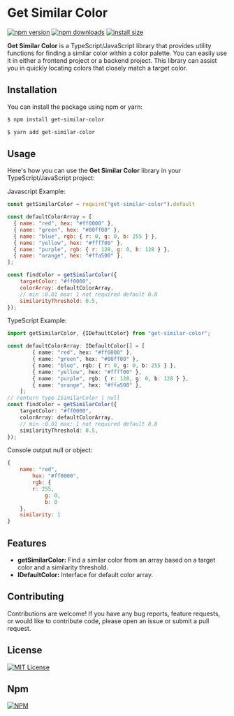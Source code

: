 Get Similar Color
=================


[![npm version](https://img.shields.io/npm/v/get-similar-color.svg?style=flat-square)](https://www.npmjs.com/package/get-similar-color)
[![npm downloads](https://img.shields.io/npm/dm/get-similar-color.svg?style=flat-square)](https://npm-stat.com/charts.html?package=get-similar-color)
[![install size](https://img.shields.io/badge/dynamic/json?url=https://packagephobia.com/v2/api.json?p=get-similar-color&query=$.install.pretty&label=install%20size&style=flat-square)](https://packagephobia.now.sh/result?p=get-similar-color)

**Get Similar Color** is a TypeScript/JavaScript library that provides utility functions for finding a similar color within a color palette. You can easily use it in either a frontend project or a backend project. This library can assist you in quickly locating colors that closely match a target color.



Installation
------------

You can install the package using npm or yarn:


```bash
$ npm install get-similar-color
```

```bash
$ yarn add get-similar-color
```


Usage
-----

Here's how you can use the **Get Similar Color** library in your TypeScript/JavaScript project:

Javascript Example:
```js
const getSimilarColor = require("get-similar-color").default

const defaultColorArray = [
  { name: "red", hex: "#ff0000" },
  { name: "green", hex: "#00ff00" },
  { name: "blue", rgb: { r: 0, g: 0, b: 255 } },
  { name: "yellow", hex: "#ffff00" },
  { name: "purple", rgb: { r: 128, g: 0, b: 128 } },
  { name: "orange", hex: "#ffa500" },
];

const findColor = getSimilarColor({
    targetColor: "#ff0000",
    colorArray: defaultColorArray,
    // min :0.01 max: 1 not required default 0.8
    similarityThreshold: 0.5,
});
```

TypeScript Example:
```ts
import getSimilarColor, {IDefaultColor} from "get-similar-color";

const defaultColorArray: IDefaultColor[] = [
        { name: "red", hex: "#ff0000" },
        { name: "green", hex: "#00ff00" },
        { name: "blue", rgb: { r: 0, g: 0, b: 255 } },
        { name: "yellow", hex: "#ffff00" },
        { name: "purple", rgb: { r: 128, g: 0, b: 128 } },
        { name: "orange", hex: "#ffa500" },
    ];
// renturn type ISimilarColor | null 
const findColor = getSimilarColor({
    targetColor: "#ff0000",
    colorArray: defaultColorArray,
    // min :0.01 max: 1 not required default 0.8
    similarityThreshold: 0.5,
});
```

Console output null or object:
```js
{
    name: "red",
        hex: "#ff0000",
        rgb: {
        r: 255,
            g: 0,
            b: 0
    },
    similarity: 1
}
```


Features
--------
*   **getSimilarColor:** Find a similar color from an array based on a target color and a similarity threshold.
*   **IDefaultColor:** Interface for default color array.


Contributing
------------

Contributions are welcome! If you have any bug reports, feature requests, or would like to contribute code, please open an issue or submit a pull request.

License
-------

[![MIT License](https://img.shields.io/badge/License-MIT-green.svg)](/LICENSE)


Npm
---

[![NPM](https://nodei.co/npm/get-similar-color.png?downloads=true&downloadRank=true&stars=true)](https://nodei.co/npm/get-similar-color/)
